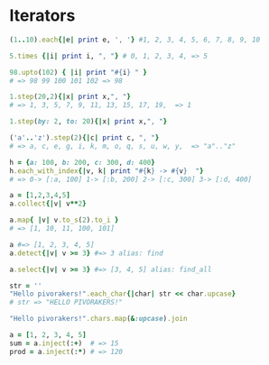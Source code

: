 # Iterators

```ruby
(1..10).each{|e| print e, ', '} #1, 2, 3, 4, 5, 6, 7, 8, 9, 10
```

```ruby
5.times {|i| print i, ", "} # 0, 1, 2, 3, 4, => 5
```
<!-- .element: class="fragment" -->

```ruby
98.upto(102) { |i| print "#{i} " }
# => 98 99 100 101 102 => 98
```
<!-- .element: class="fragment" -->


```ruby
1.step(20,2){|x| print x,", "}
# => 1, 3, 5, 7, 9, 11, 13, 15, 17, 19,  => 1
```

```ruby
1.step(by: 2, to: 20){|x| print x,", "}
```
<!-- .element: class="fragment" -->

```ruby
('a'..'z').step(2){|c| print c, ", "}
# => a, c, e, g, i, k, m, o, q, s, u, w, y,  => "a".."z"
```
<!-- .element: class="fragment" -->


```ruby
h = {a: 100, b: 200, c: 300, d: 400}
h.each_with_index{|v, k| print "#{k} -> #{v}  "}
# => 0-> [:a, 100] 1-> [:b, 200] 2-> [:c, 300] 3-> [:d, 400]
```


```ruby
a = [1,2,3,4,5]
a.collect{|v| v**2}
```

```ruby
a.map{ |v| v.to_s(2).to_i }
# => [1, 10, 11, 100, 101]
```
<!-- .element: class="fragment" -->


```ruby
a #=> [1, 2, 3, 4, 5]
a.detect{|v| v >= 3} #=> 3 alias: find
```

```ruby
a.select{|v| v >= 3} #=> [3, 4, 5] alias: find_all
```
<!-- .element: class="fragment" -->


```ruby
str = ''
"Hello pivorakers!".each_char{|char| str << char.upcase}
# str => "HELLO PIVORAKERS!"
```

```ruby
"Hello pivorakers!".chars.map(&:upcase).join
```
<!-- .element: class="fragment" -->


```ruby
a = [1, 2, 3, 4, 5]
sum = a.inject(:+)  # => 15
prod = a.inject(:*) # => 120
```
